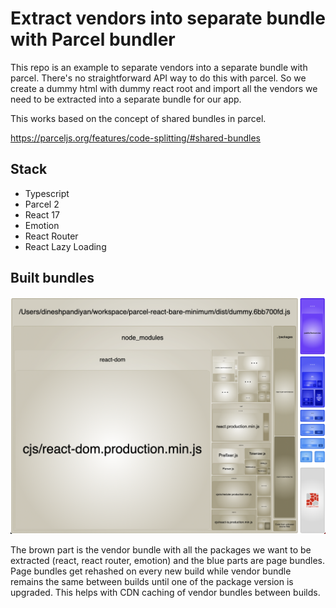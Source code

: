 # Extract vendors into separate bundle with Parcel bundler

This repo is an example to separate vendors into a separate bundle with parcel. There's no straightforward API way to do this with parcel. So we create a dummy html with dummy react root and import all the vendors we need to be extracted into a separate bundle for our app.

This works based on the concept of shared bundles in parcel.

https://parceljs.org/features/code-splitting/#shared-bundles

## Stack

- Typescript
- Parcel 2
- React 17
- Emotion
- React Router
- React Lazy Loading

## Built bundles

![Bundle analyzer visualization](extracted-bundles.png)

The brown part is the vendor bundle with all the packages we want to be extracted (react, react router, emotion) and the blue parts are page bundles. Page bundles get rehashed on every new build while vendor bundle remains the same between builds until one of the package version is upgraded. This helps with CDN caching of vendor bundles between builds.

